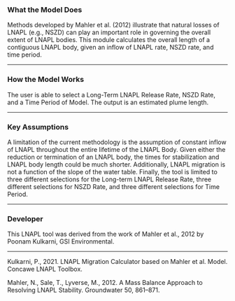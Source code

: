 <h3> What the Model Does </h3>   

Methods developed by Mahler et al. (2012) illustrate that natural losses of LNAPL (e.g., NSZD) can play an important role in governing the overall extent of LNAPL bodies.  This module calculates the overall length of a contiguous LNAPL body, given an inflow of LNAPL rate, NSZD rate, and time period.  

<hr class="featurette-divider">

<h3> How the Model Works </h3>

The user is able to select a Long-Term LNAPL Release Rate, NSZD Rate, and a Time Period of Model. The output is an estimated plume length.  

<hr class="featurette-divider">

<h3> Key Assumptions </h3>  

A limitation of the current methodology is the assumption of constant inflow of LNAPL throughout the entire lifetime of the LNAPL Body. Given either the reduction or termination of an LNAPL body, the times for stabilization and LNAPL body length could be much shorter. Additionally, LNAPL migration is not a function of the slope of the water table. Finally, the tool is limited to three different selections for the Long-term LNAPL Release Rate, three different selections for NSZD Rate, and three different selections for Time Period.

<hr class="featurette-divider">

<h3> Developer </h3>  

This LNAPL tool was derived from the work of Mahler et al., 2012 by Poonam Kulkarni, GSI Environmental.

<hr class="featurette-divider">

Kulkarni, P., 2021.  LNAPL Migration Calculator based on Mahler et al. Model.  Concawe LNAPL Toolbox.

Mahler, N., Sale, T., Lyverse, M., 2012. A Mass Balance Approach to Resolving LNAPL Stability. Groundwater 50, 861–871.
